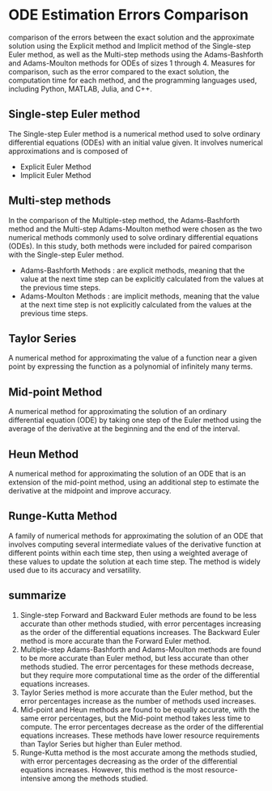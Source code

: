 
# ODE Estimation Errors Comparison
comparison of the errors between the exact solution and the approximate solution using the Explicit method and Implicit method of the Single-step Euler method, as well as the Multi-step methods using the Adams-Bashforth and Adams-Moulton methods for ODEs of sizes 1 through 4. Measures for comparison, such as the error compared to the exact solution, the computation time for each method, and the programming languages used, including Python, MATLAB, Julia, and C++.

## Single-step Euler method
The Single-step Euler method is a numerical method used to solve ordinary differential equations (ODEs) with an initial value given. It involves numerical approximations and is composed of
- Explicit Euler Method
- Implicit Euler Method
## Multi-step methods
In the comparison of the Multiple-step method, the Adams-Bashforth method and the Multi-step Adams-Moulton method were chosen as the two numerical methods commonly used to solve ordinary differential equations (ODEs). In this study, both methods were included for paired comparison with the Single-step Euler method.
- Adams-Bashforth Methods
    : are explicit methods, meaning that the value at the next time step can be explicitly calculated from the values at the previous time steps.
- Adams-Moulton Methods
    : are implicit methods, meaning that the value at the next time step is not explicitly calculated from the values at the previous time steps. 

## Taylor Series 
A numerical method for approximating the value of a function near a given point by expressing the function as a polynomial of infinitely many terms.
## Mid-point Method
A numerical method for approximating the solution of an ordinary differential equation (ODE) by taking one step of the Euler method using the average of the derivative at the beginning and the end of the interval.
## Heun Method
A numerical method for approximating the solution of an ODE that is an extension of the mid-point method, using an additional step to estimate the derivative at the midpoint and improve accuracy.
## Runge-Kutta Method
A family of numerical methods for approximating the solution of an ODE that involves computing several intermediate values of the derivative function at different points within each time step, then using a weighted average of these values to update the solution at each time step. The method is widely used due to its accuracy and versatility.
## summarize 
1. Single-step Forward and Backward Euler methods are found to be less accurate than other methods studied, with error percentages increasing as the order of the differential equations increases. The Backward Euler method is more accurate than the Forward Euler method.
2. Multiple-step Adams-Bashforth and Adams-Moulton methods are found to be more accurate than Euler method, but less accurate than other methods studied. The error percentages for these methods decrease, but they require more computational time as the order of the differential equations increases.
3. Taylor Series method is more accurate than the Euler method, but the error percentages increase as the number of methods used increases.
4. Mid-point and Heun methods are found to be equally accurate, with the same error percentages, but the Mid-point method takes less time to compute. The error percentages decrease as the order of the differential equations increases. These methods have lower resource requirements than Taylor Series but higher than Euler method.
5. Runge-Kutta method is the most accurate among the methods studied, with error percentages decreasing as the order of the differential equations increases. However, this method is the most resource-intensive among the methods studied.
